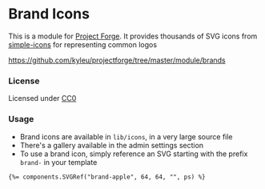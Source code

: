 # Brand Icons

This is a module for [Project Forge](https://projectforge.dev). It provides thousands of SVG icons from [simple-icons](https://github.com/simple-icons/simple-icons) for representing common logos

https://github.com/kyleu/projectforge/tree/master/module/brands

### License

Licensed under [CC0](https://creativecommons.org/publicdomain/zero/1.0)

### Usage

- Brand icons are available in `lib/icons`, in a very large source file
- There's a gallery available in the admin settings section
- To use a brand icon, simply reference an SVG starting with the prefix `brand-` in your template

```html
{%= components.SVGRef("brand-apple", 64, 64, "", ps) %}
```
